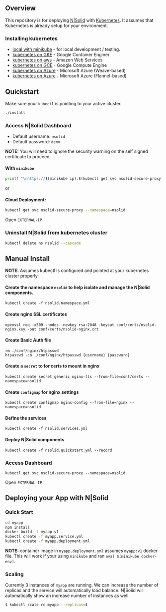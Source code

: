 ## Overview

This repository is for deploying [N|Solid](https://nodesource.com/products/nsolid) with [Kubernetes](http://kubernetes.io/). It assumes that Kubernetes is already setup for your environment.


### Installing kubernetes

* [local with minikube](./docs/install/local.md) - for local development / testing.
* [kubernetes on GKE](./docs/install/GKE.md) - Google Container Enginer
* [kubernetes on aws](http://kubernetes.io/docs/getting-started-guides/aws/) - Amazon Web Services
* [kubernetes on GCE](http://kubernetes.io/docs/getting-started-guides/gce/) - Google Compute Engine
* [kubernetes on Azure](http://kubernetes.io/docs/getting-started-guides/coreos/azure/) - Microsoft Azure (Weave-based)
* [kubernetes on Azure](http://kubernetes.io/docs/getting-started-guides/azure/) - Microsoft Azure (Flannel-based)

## Quickstart

Make sure your `kubectl` is pointing to your active cluster.

```bash
./install
```

### Access N|Solid Dashboard

* Default username: `nsolid`
* Default password: `demo`

**NOTE:** You will need to ignore the security warning on the self signed certificate to proceed.

#### With `minikube`

```bash
printf "\nhttps://$(minikube ip):$(kubectl get svc nsolid-secure-proxy --namespace=nsolid --output='jsonpath={.spec.ports[1].nodePort}')\n"
```

or

#### Cloud Deployment:

```bash
kubectl get svc nsolid-secure-proxy --namespace=nsolid
```

Open `EXTERNAL-IP`


### Uninstall N|Solid from kubernetes cluster

```bash
kubectl delete ns nsolid --cascade
```

## Manual Install

**NOTE:** Assumes kubectl is configured and pointed at your kubernetes cluster properly.

#### Create the namespace `nsolid` to help isolate and manage the N|Solid components.

```
kubectl create -f nsolid.namespace.yml
```

#### Create nginx SSL certificates

```
openssl req -x509 -nodes -newkey rsa:2048 -keyout conf/certs/nsolid-nginx.key -out conf/certs/nsolid-nginx.crt
```

#### Create Basic Auth file

```
rm ./conf/nginx/htpasswd
htpasswd -cb ./conf/nginx/htpasswd {username} {password}
```

#### Create a `secret` to for certs to mount in nginx

```
kubectl create secret generic nginx-tls --from-file=conf/certs --namespace=nsolid
```

#### Create `configmap` for nginx settings
```
kubectl create configmap nginx-config --from-file=nginx --namespace=nsolid
```

#### Define the services

```
kubectl create -f nsolid.services.yml
```

#### Deploy N|Solid components

```
kubectl create -f nsolid.quickstart.yml --record
```

### Access Dashboard

```
kubectl get svc nsolid-secure-proxy --namespace=nsolid
```

Open `EXTERNAL-IP`


## Deploying your App with N|Solid

### Quick Start

```bash
cd myapp
npm install
docker build -t myapp:v1 .
kubectl create -f myapp.service.yml
kubectl create -f myapp.deployment.yml
```

**NOTE:** container image in `myapp.deployment.yml` assumes `myapp:v1` docker file. This will work if your using `minikube` and ran `eval $(minikube docker-env)`.

### Scaling

Currently 3 instances of `myapp` are running. We can increase the number of replicas and the service will automatically load balance. N|Solid will automatically show an increase number of instances as well.

```bash
$ kubectl scale rc myapp --replicas=4
```
